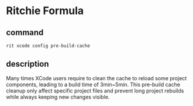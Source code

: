# Ritchie Formula

## command

```bash
rit xcode config pre-build-cache
```

## description

Many times XCode users require to clean the cache to reload some project components,
leading to a build time of 3min~5min. This pre-build cache cleanup only affect
specific project files and prevent long project rebuilds while always
keeping new changes visible.
